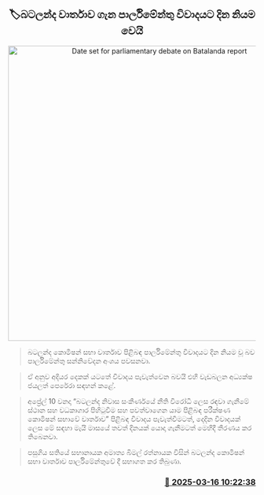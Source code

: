 <p align='center'><b><h2 align='center' title='Date set for parliamentary debate on Batalanda report'>🏷බටලන්ද වාර්තාව ගැන පාර්ලිමේන්තු විවාදයට දින නියම වෙයි</h2></b></p>
<p align='center'><img src='https://helakuru.sgp1.cdn.digitaloceanspaces.com/esana/images/lib/parliment-new-01[1].jpg' width='600' alt='Date set for parliamentary debate on Batalanda report'></p>

> බටලන්ද කොමිෂන් සභා වාර්තාව පිළිබඳ පාර්ලිමේන්තු විවාදයට දින නියම වූ බව පාර්ලිමේන්තු සන්නිවේදන අංශය පවසනවා.

> ඒ අනුව අදියර දෙකක් යටතේ විවාදය පැවැත්වෙන බවයි එහි වැඩබලන අධ්‍යක්ෂ ජයලත් පෙරේරා සඳහන් කළේ.

> අප්‍රේල් 10 වනදා “බටලන්ද නිවාස සංකීර්ණයේ නීති විරෝධී ලෙස රඳවා ගැනීමේ ස්ථාන සහ වධකාගාර පිහිටුවීම සහ පවත්වාගෙන යාම පිළිබඳ පරීක්ෂණ කොමිෂන් සභාවේ වාර්තාව” පිළිබඳ විවාදය පැවැත්වීමටත්, දෙදින විවාදයක් ලෙස මේ සඳහා මැයි මාසයේ තවත් දිනයක් යොදා ගැනීමටත් මෙහිදී තීරණය කර තිබෙනවා.

> පසුගිය සතියේ සභානායක අමාත්‍ය බිමල් රත්නායක විසින් බටලන්ද කොමිෂන් සභා වාර්තාව පාර්ලිමේන්තුවේ දී සභාගත කර තිබුණා.



<h3 align='right'><a href='https://www.helakuru.lk/esana/p/108352/'>📅 2025-03-16 10:22:38</a></h3>
